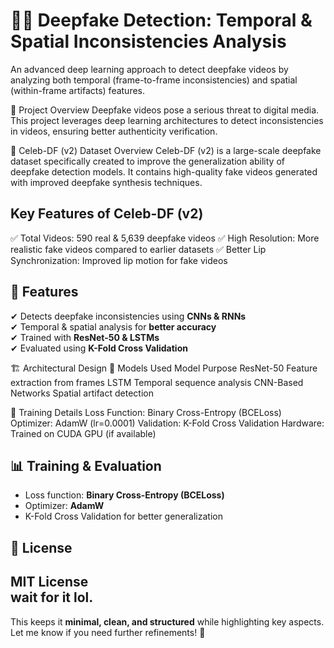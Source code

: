 
# 🕵️‍♂️ Deepfake Detection: Temporal & Spatial Inconsistencies Analysis  

An advanced deep learning approach to detect deepfake videos by analyzing both temporal (frame-to-frame inconsistencies) and spatial (within-frame artifacts) features.

🚀 Project Overview
Deepfake videos pose a serious threat to digital media. This project leverages deep learning architectures to detect inconsistencies in videos, ensuring better authenticity verification.

📌 Celeb-DF (v2) Dataset Overview
Celeb-DF (v2) is a large-scale deepfake dataset specifically created to improve the generalization ability of deepfake detection models. It contains high-quality fake videos generated with improved deepfake synthesis techniques.

## Key Features of Celeb-DF (v2)
✅ Total Videos: 590 real & 5,639 deepfake videos
✅ High Resolution: More realistic fake videos compared to earlier datasets
✅ Better Lip Synchronization: Improved lip motion for fake videos

## 🚀 Features  
✔ Detects deepfake inconsistencies using **CNNs & RNNs**  
✔ Temporal & spatial analysis for **better accuracy**  
✔ Trained with **ResNet-50 & LSTMs**  
✔ Evaluated using **K-Fold Cross Validation**  

🏗 Architectural Design
📌 Models Used
Model	Purpose
ResNet-50	Feature extraction from frames
LSTM	Temporal sequence analysis
CNN-Based Networks	Spatial artifact detection

🧠 Training Details
Loss Function: Binary Cross-Entropy (BCELoss)
Optimizer: AdamW (lr=0.0001)
Validation: K-Fold Cross Validation
Hardware: Trained on CUDA GPU (if available)

## 📊 Training & Evaluation  
- Loss function: **Binary Cross-Entropy (BCELoss)**  
- Optimizer: **AdamW**  
- K-Fold Cross Validation for better generalization  


## 📜 License  
MIT License  
wait for it lol.
---

This keeps it **minimal, clean, and structured** while highlighting key aspects. Let me know if you need further refinements! 🚀
